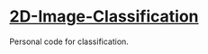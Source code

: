 # [2D-Image-Classification](https://github.com/li-jin-1998/2D-Image-Classification)
Personal code for classification.

